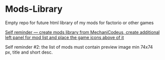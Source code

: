 # Mods-Library

Empty repo for future html library of my mods for factorio or other games

[Self reminder — create mods library from MechaniCodeus, create additional left panel for mod list and place the game icons above of it](https://github.com/DemerNkardaz/MechaniCodeus)

Self reminder #2: the list of mods must contain preview image min 74x74 px, title and short desc.
